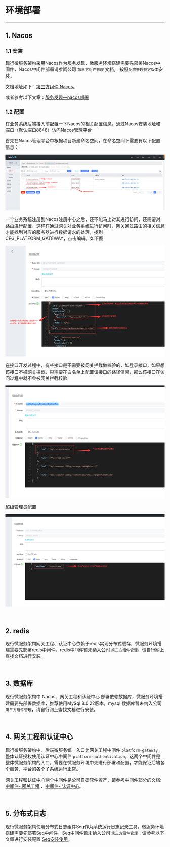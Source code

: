 # 环境部署

---

## 1. Nacos

### 1.1 安装

现行微服务架构采用Nacos作为服务发现，微服务环境搭建需要先部署Nacos中间件，Nacos中间件部署请参阅公司 `第三方组件管理` 文档， 按照`配置管理规定版本`安装。

文档地址如下：[第三方组件 Nacos](http://10.10.204.156:8001/第三方工具/01中间件/nacos)。

或者参考以下文章：[服务发现—nacos部署](https://blog.csdn.net/weixin_37648525/article/details/124220790?spm=1001.2014.3001.5501)

### 1.2 配置

在业务系统后端接入前配置一下Nacos的相关配置信息，通过Nacos安装地址和端口（默认端口8848）访问Nacos管理平台

首先在Nacos管理平台中根据项目新建命名空间，在命名空间下需要有以下配置信息：

![alt](../../../assets/img/framework/global/nacos-config.png)

一个业务系统注册到Nacos注册中心之后，还不能马上对其进行访问，还需要对路由进行配置，这样在通过网关对业务系统进行访问时，网关通过路由的相关信息才能找到对应的服务器进行数据请求的处理，找到CFG_PLATFORM_GATEWAY，点击编辑，如下图

![alt](../../../assets/img/framework/global/gateway.png)

在接口开发过程中，有些接口是不需要被网关拦截做校验的，如登录接口，如果想该接口不被网关拦截，只需要在白名单上配置该接口的路径信息，那么该接口在访问过程中就不会被网关拦截校验

![alt](../../../assets/img/framework/global/white-list.png)

超级管理员配置

![alt](../../../assets/img/framework/global/admin.png)

&nbsp;

## 2. redis

现行微服务架构网关工程、认证中心依赖于redis实现分布式缓存，微服务环境搭建需要先部署redis中间件，redis中间件暂未纳入公司 `第三方组件管理`，请自行网上查找文档进行安装。

&nbsp;

## 3. 数据库

现行微服务架构中 Nacos、网关工程和认证中心 部署依赖数据库，微服务环境搭建需要先部署数据库，推荐使用MySql 8.0.22版本，mysql 数据库暂未纳入公司 `第三方组件管理`，请自行网上查找文档进行安装。

&nbsp;

## 4. 网关工程和认证中心

现行微服务架构中，后端微服务统一入口为网关工程中间件 `platform-gateway`，整体认证授权使用认证中心中间件 `platform-authentication`，这两个中间件是整体微服务架构的入口，需要在微服务环境中先进行部署和配置，才能保证后端各个服务、平台的各个子系统运行正常。

网关工程和认证中心两个中间件是公司自研软件资产，请参考中间件部分的文档: [中间件- 网关工程](http://10.10.204.156:8000/#/framework/global/gateway) 、[中间件- 认证中心](http://10.10.204.156:8000/#/framework/global/auth)。

&nbsp;

## 5. 分布式日志

现行微服务架构使用分布式日志组件Seq作为系统运行日志记录工具，微服务环境搭建需要先部署Seq中间件，Seq中间件暂未纳入公司 `第三方组件管理`，请参考以下文章进行安装配置 [Seq安装使用](https://blog.csdn.net/weixin_37648525/article/details/124775490)。
